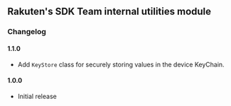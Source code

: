 ## Rakuten's SDK Team internal utilities module

### Changelog

#### 1.1.0

- Add `KeyStore` class for securely storing values in the device KeyChain.

#### 1.0.0

- Initial release

